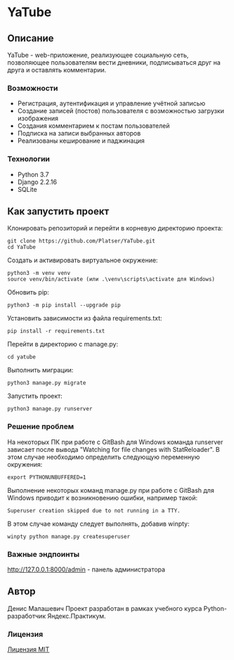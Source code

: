 # YaTube

## Описание

YaTube - web-приложение, реализующее социальную сеть, позволяющее пользователям вести дневники, подписываться друг на друга и оставлять комментарии.

### Возможности
* Регистрация, аутентификация и управление учётной записью
* Создание записей (постов) пользователя с возможностью загрузки изображения
* Создания комментарием к постам пользователей
* Подписка на записи выбранных авторов
* Реализованы кеширование и паджинация

### Технологии
* Python 3.7
* Django 2.2.16
* SQLite

## Как запустить проект
Клонировать репозиторий и перейти в корневую директорию проекта:

```
git clone https://github.com/Platser/YaTube.git
cd YaTube
```

Cоздать и активировать виртуальное окружение:
```
python3 -m venv venv
source venv/bin/activate (или .\venv\scripts\activate для Windows)
```
Обновить pip:
```
python3 -m pip install --upgrade pip
```
Установить зависимости из файла requirements.txt:
```
pip install -r requirements.txt
```
Перейти в директорию с manage.py:
```
cd yatube
```
Выполнить миграции:
```
python3 manage.py migrate
```
Запустить проект:
```
python3 manage.py runserver
```
### Решение проблем
На некоторых ПК при работе с GitBash для Windows команда runserver зависает после вывода "Watching for file changes with StatReloader". В этом случае необходимо определить следующую переменную окружения:
```
export PYTHONUNBUFFERED=1
```
Выполнение некоторых команд manage.py при работе с GitBash для Windows приводит к возникновению ошибки, например такой:
```
Superuser creation skipped due to not running in a TTY.
```
В этом случае команду следует выполнять, добавив winpty:
```
winpty python manage.py createsuperuser
```

### Важные эндпоинты
http://127.0.0.1:8000/admin - панель администратора

## Автор
Денис Малашевич
Проект разработан в рамках учебного курса Python-разработчик Яндекс.Практикум.

### Лицензия 
[Лицензия MIT](https://opensource.org/licenses/MIT)
